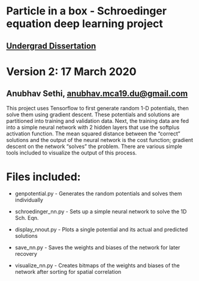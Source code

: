 
# Particle in a box - Schroedinger equation deep learning project
## [Undergrad Dissertation](https://drive.google.com/file/d/1MltTv748UrTBg3vwkHFqHqYOOxciHeHZ/view)
# Version 2: 17 March 2020
## Anubhav Sethi, anubhav.mca19.du@gmail.com
This project uses Tensorflow to first generate random 1-D potentials, then solve them using
gradient descent. These potentials and solutions are partitioned into training and validation data.
Next, the training data are fed into a simple neural network with 2 hidden layers that use
the softplus activation function. The mean squared distance between the “correct” solutions
and the output of the neural network is the cost function; gradient descent on the network
“solves” the problem. There are various simple tools included to visualize the output of this process.

# Files included:
* genpotential.py  - Generates the random potentials and solves them individually

* schroedinger_nn.py  - Sets up a simple neural network to solve the 1D Sch. Eqn.

* display_nnout.py  -  Plots a single potential and its actual and predicted solutions

* save_nn.py  -   Saves the weights and biases of the network for later recovery

* visualize_nn.py -  Creates bitmaps of the weights and biases of the network after sorting for spatial correlation
